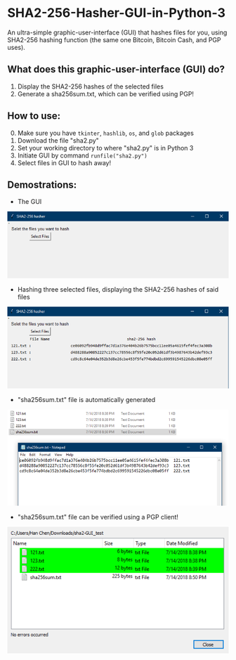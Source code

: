 # SHA2-256-Hasher-GUI-in-Python-3

An ultra-simple graphic-user-interface (GUI) that hashes files for you, using SHA2-256 hashing function (the same one Bitcoin, Bitcoin Cash, and PGP uses).

## What does this graphic-user-interface (GUI) do?
1. Display the SHA2-256 hashes of the selected files
2. Generate a sha256sum.txt, which can be verified using PGP!

## How to use:
0. Make sure you have ```tkinter```, ```hashlib```, ```os```, and ```glob``` packages
1. Download the file "sha2.py"
2. Set your working directory to where "sha2.py" is in Python 3
3. Initiate GUI by command ```runfile("sha2.py")```
4. Select files in GUI to hash away!

## Demostrations:
* The GUI

![GUI interface](./demo-pictures/Capture1.PNG)

* Hashing three selected files, displaying the SHA2-256 hashes of said files

![GUI interface](./demo-pictures/Capture3.PNG)

* "sha256sum.txt" file is automatically generated

![GUI interface](./demo-pictures/Capture4.PNG)

* "sha256sum.txt" file can be verified using a PGP client!

![GUI interface](./demo-pictures/Capture5.PNG)
